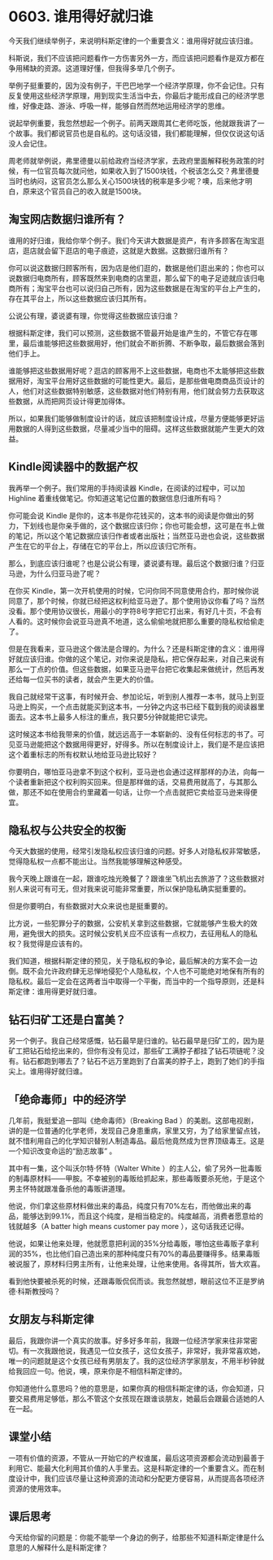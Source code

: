 # 0603. 谁用得好就归谁
今天我们继续举例子，来说明科斯定律的一个重要含义：谁用得好就应该归谁。

科斯说，我们不应该把问题看作一方伤害另外一方，而应该把问题看作是双方都在争用稀缺的资源。这道理好懂，但我得多举几个例子。

举例子挺重要的，因为没有例子，干巴巴地学一个经济学原理，你不会记住。只有反复使用这些经济学原理，用到现实生活当中去，你最后才能形成自己的经济学思维，好像走路、游泳、呼吸一样，能够自然而然地运用经济学的思维。

说起举例重要，我忽然想起一个例子。前两天跟周其仁老师吃饭，他就跟我讲了一个故事。我们都说官员也是自私的。这句话没错，我们都能理解，但仅仅说这句话没人会记住。

周老师就举例说，弗里德曼以前给政府当经济学家，去政府里面解释税务政策的时候，有一位官员每次就问他，如果收入到了1500块钱，个税该怎么交？弗里德曼当时也纳闷，这官员怎么那么关心1500块钱的税率是多少呢？噢，后来他才明白，原来这个官员自己的收入就是1500块。
## 淘宝网店数据归谁所有？
谁用的好归谁，我给你举个例子。我们今天讲大数据是资产，有许多顾客在淘宝逛店，逛店就会留下逛店的电子痕迹，这就是大数据。这数据归谁所有？

你可以说这数据归顾客所有，因为店是他们逛的，数据是他们逛出来的；你也可以说数据归电商所有，顾客既然来到电商的店里逛，那么留下的电子足迹就应该归电商所有；淘宝平台也可以说归自己所有，因为这些数据是在淘宝的平台上产生的，存在其平台上，所以这些数据应该归其所有。

公说公有理，婆说婆有理，你觉得这些数据应该归谁？

根据科斯定律，我们可以预测，这些数据不管最开始是谁产生的，不管它存在哪里，最后谁能够把这些数据用好，他们就会不断折腾、不断争取，最后数据会落到他们手上。

谁能够把这些数据用好呢？逛店的顾客用不上这些数据，电商也不太能够把这些数据用好，淘宝平台用好这些数据的可能性更大。最后，是那些做电商商品页设计的人，他们对这些数据特别敏感，这些数据对他们特别有用，他们就会努力去获取这些数据，从而把网页设计得更加得体。

所以，如果我们能够做制度设计的话，就应该把制度设计成，尽量方便能够更好运用数据的人得到这些数据，尽量减少当中的阻碍。这样这些数据就能产生更大的效益。
## Kindle阅读器中的数据产权
我再举一个例子。我们常用的手持阅读器 Kindle，在阅读的过程中，可以加 Highline 着重线做笔记。你知道这笔记位置的数据信息归谁所有吗？

你可能会说 Kindle 是你的，这本书是你花钱买的，这本书的阅读是你做出的努力，下划线也是你亲手做的，这个数据应该归你；你也可能会想，这可是在书上做的笔记，所以这个笔记数据应该归作者或者出版社；当然亚马逊也会说，这些数据产生在它的平台上，存储在它的平台上，所以应该归它所有。

那么，到底应该归谁呢？也是公说公有理，婆说婆有理。最后这个数据归谁？归亚马逊，为什么归亚马逊了呢？

在你买 Kindle，第一次开机使用的时候，它问你同不同意使用合约，那时候你说同意了，那个时候，你就已经把这权利给亚马逊了。那个使用协议你看了吗？当然没看。那个使用协议很长，用最小的字符8号字把它打出来，有好几十页，不会有人看的。这时候你会说亚马逊真不地道，这么偷偷地就把那么重要的隐私权给偷走了。

但是在我看来，亚马逊这个做法是合理的。为什么？还是科斯定律的含义：谁用得好就应该归谁。你做的这个笔记，对你来说是隐私，把它保存起来，对自己来说有那么一丁点的价值。但这些数据，如果亚马逊平台把它收集起来做统计，然后再发还给每一位买书的读者，就会产生更大的价值。

我自己就经常干这事，有时候开会、参加论坛，听到别人推荐一本书，就马上到亚马逊上购买，一个点击就能买到这本书，一分钟之内这书已经下载到我的阅读器里面去。这本书上最多人标注的重点，我只要5分钟就能把它读完。

这时候这本书给我带来的价值，就远远高于一本崭新的、没有任何标志的书了。可见亚马逊能把这个数据用得更好，好得多。所以在制度设计上，我们是不是应该把这个着重标志的所有权默认地给亚马逊比较好？

你要明白，哪怕亚马逊拿不到这个权利，亚马逊也会通过这样那样的办法，向每一个读者重新把这个权利购买回来。但是那样做的话，交易费用就高了，与其那么做，那还不如在使用合约里藏着一句话，让你一个点击就把它卖给亚马逊来得便宜。
## 隐私权与公共安全的权衡
今天大数据的使用，经常引发隐私权应该归谁的问题。好多人对隐私权非常敏感，觉得隐私权一点都不能出让。当然我能够理解这种感受。

我今天晚上跟谁在一起，跟谁吃烛光晚餐了？跟谁坐飞机出去旅游了？这些数据对别人来说可有可无，但对我来说可能非常重要，所以保护隐私确实挺重要的。

但是你要明白，有些数据对大众来说也是挺重要的。

比方说，一些犯罪分子的数据，公安机关拿到这些数据，它就能够产生极大的效用，避免很大的损失。这时候公安机关应不应该有一点权力，去征用私人的隐私权？我觉得是应该有的。

我们知道，根据科斯定律的预见，关于隐私权的争论，最后解决的方案不会一边倒。既不会允许政府肆无忌惮地侵犯个人隐私权，个人也不可能绝对地保有所有的隐私权。最后一定会在这两者当中取得一个平衡，而当中的一个指导原则，还是科斯定律：谁用得更好就归谁。
## 钻石归矿工还是白富美？
另一个例子。我自己经常感慨，钻石最早是归谁的。钻石最早是归矿工的，因为是矿工把钻石给挖出来的，但你有没有见过，那些矿工满脖子都挂了钻石项链呢？没有。钻石都跑到哪去了？钻石不远万里跑到了白富美的脖子上，跑到了她们的手指尖上。谁用得好就归谁。
## 「绝命毒师」中的经济学
几年前，我挺爱追一部叫《绝命毒师》（Breaking Bad ）的美剧。这部电视剧，讲的是一位普通的化学老师，发现自己身患重病，家里又穷，为了给家里留点钱，就不惜利用自己的化学知识替别人制造毒品。最后他竟然成为世界顶级毒王。这是一个知识改变命运的“励志故事” 。

其中有一集，这个叫沃尔特·怀特（Walter White ）的主人公，偷了另外一批毒贩的制毒原材料——甲胺。不幸被别的毒贩给抓起来，那些毒贩要杀死他，于是这个男主怀特就跟准备杀他的毒贩讲道理。

他说，你们拿这些原材料做出来的毒品，纯度只有70%左右，而他做出来的毒品，能够达到99.1%，而且这个纯度，是相当稳定的。纯度越高，消费者愿意给的钱就越多（A batter high means customer pay more ），这句话我还记得。

他说，如果让他来处理，他就愿意把利润的35%分给毒贩，哪怕这些毒贩子拿利润的35%，也比他们自己造出来的那种纯度只有70%的毒品要赚得多。结果毒贩被说服了，原材料归男主所有，让他来处理，让他来使用。各得其所，皆大欢喜。

看到他快要被杀死的时候，还跟毒贩侃侃而谈。我忽然就想，眼前这位不正是罗纳德·科斯教授吗？
## 女朋友与科斯定律
最后，我跟你讲一个真实的故事。好多好多年前，我跟一位经济学家来往非常密切。有一次我跟他说，我遇见一位女孩子，这位女孩子，非常好，我非常喜欢她，唯一的问题就是这个女孩已经有男朋友了。我的这位经济学家朋友，不用半秒钟就给我回应一句。他说，噢，原来你是不相信科斯定律的。

你知道他什么意思吗？他的意思是，如果你真的相信科斯定律的话，你会知道，只要交易费用足够低，那么不管这个女孩现在跟谁谈朋友，她最后会跟最合适她的人在一起。
## 课堂小结
一项有价值的资源，不管从一开始它的产权谁属，最后这项资源都会流动到最善于利用它、能最大化利用其价值的人手里去。这是科斯定律的一个重要含义。而在制度设计中，我们应该尽量让这种资源的流动和分配更方便容易，从而提高各项经济资源的使用效率。
## 课后思考
今天给你留的问题是：你能不能举一个身边的例子，给那些不知道科斯定律是什么意思的人解释什么是科斯定律？